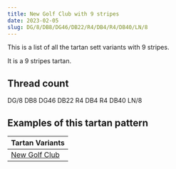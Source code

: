 ```yaml
---
title: New Golf Club with 9 stripes
date: 2023-02-05
slug: DG/8/DB8/DG46/DB22/R4/DB4/R4/DB40/LN/8
---
```

This is a list of all the tartan sett variants with 9 stripes.

It is a 9 stripes tartan.


## Thread count
DG/8 DB8 DG46 DB22 R4 DB4 R4 DB40 LN/8

## Examples of this tartan pattern

| Tartan Variants |
|---------------|
| [New Golf Club](/variants/dg/8/db8/dg46/db22/r4/db4/r4/db40/ln/8-db000030-dg004010-lne0e0e0-rc00000)||
